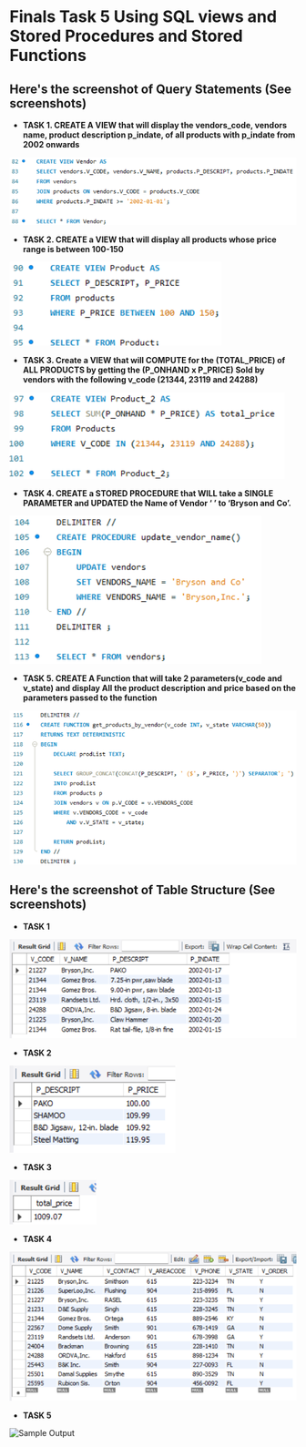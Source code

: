 # Finals Task 5 Using SQL views and Stored Procedures and Stored Functions

## Here's the screenshot of Query Statements (See screenshots)
- **TASK 1. CREATE A VIEW that will display the vendors_code, vendors name, product description p_indate, of all products with p_indate from 2002 onwards**

![Sample Output](images/QS_1.png)
- **TASK 2. CREATE a VIEW that will display all products whose price range is between 100-150**

![Sample Output](images/QS_2.png)
- **TASK 3. Create a VIEW that will COMPUTE for the (TOTAL_PRICE) of ALL PRODUCTS by getting the (P_ONHAND x P_PRICE) Sold by vendors with the following v_code (21344, 23119 and 24288)**

![Sample Output](images/QS_3.png)
- **TASK 4. CREATE a STORED PROCEDURE that WILL take a SINGLE PARAMETER and UPDATED the Name of Vendor ‘ ’ to ‘Bryson and Co’.**

![Sample Output](images/QS_4.png)
- **TASK 5. CREATE A Function that will take 2 parameters(v_code and v_state) and display All the product description and price based on the parameters passed to the function**

![Sample Output](images/QS_5.png)
## Here's the screenshot of Table Structure (See screenshots)
- **TASK 1**

![Sample Output](images/TS_1.png)
- **TASK 2**

![Sample Output](images/TS_2.png)
- **TASK 3**
  
![Sample Output](images/TS_3.png)
- **TASK 4**

![Sample Output](images/TS_4.png)
- **TASK 5**

![Sample Output](images/TS_5.png)


